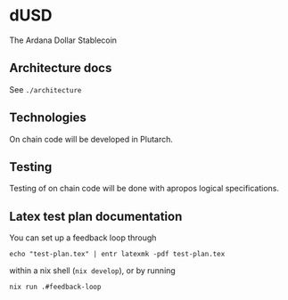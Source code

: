 # dUSD
The Ardana Dollar Stablecoin

## Architecture docs
See `./architecture`

## Technologies
On chain code will be developed in Plutarch.

## Testing
Testing of on chain code will be done with apropos logical specifications.

## Latex test plan documentation

You can set up a feedback loop through
```
echo "test-plan.tex" | entr latexmk -pdf test-plan.tex
```
within a nix shell (`nix develop`), or by running
```
nix run .#feedback-loop
```



